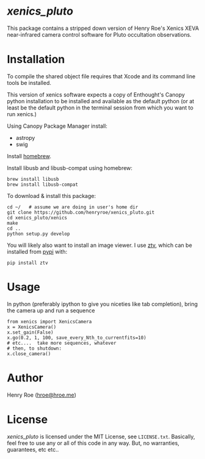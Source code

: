 *xenics_pluto* 
==============

This package contains a stripped down version of Henry Roe's Xenics XEVA near-infrared camera control software for Pluto occultation observations.

Installation
============

To compile the shared object file requires that Xcode and its command line tools be installed.

This version of xenics software expects a copy of Enthought's Canopy python installation to be installed and available as the default python (or at least be the default python in the terminal session from which you want to run xenics.)

Using Canopy Package Manager install:
- astropy
- swig

Install [homebrew](http://brew.sh/).

Install libusb and libusb-compat using homebrew:   

    brew install libusb
    brew install libusb-compat

To download & install this package:

    cd ~/   # assume we are doing in user's home dir
    git clone https://github.com/henryroe/xenics_pluto.git
    cd xenics_pluto/xenics
    make
    cd ..
    python setup.py develop

You will likely also want to install an image viewer.  I use [ztv](https://github.com/henryroe/ztv), which can be installed from [pypi](https://pypi.python.org/pypi/ztv) with:

    pip install ztv
    
Usage
=====

In python (preferably ipython to give you niceties like tab completion), bring the camera up and run a sequence

    from xenics import XenicsCamera
    x = XenicsCamera()
    x.set_gain(False)
    x.go(0.2, 1, 100, save_every_Nth_to_currentfits=10)
    # etc....  take more sequences, whatever
    # then, to shutdown:
    x.close_camera()
    

Author
======
Henry Roe (hroe@hroe.me) 

License
=======
*xenics_pluto* is licensed under the MIT License, see ``LICENSE.txt``. Basically, feel free to use any or all of this code in any way. But, no warranties, guarantees, etc etc..